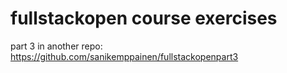# fullstackopen course exercises

part 3 in another repo: https://github.com/sanikemppainen/fullstackopenpart3
